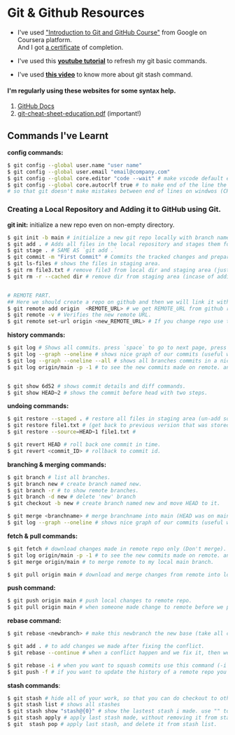 # Git & Github Resources

- I've used <a href="https://www.coursera.org/learn/introduction-git-github">"Introduction to Git and GitHub Course"</a> from Google on Coursera platform.<br> And I got <a href="https://www.coursera.org/account/accomplishments/certificate/LGFNC84W2EEL">a certificate</a> of completion.

- I've used this [**youtube tutorial**](https://www.youtube.com/watch?v=8JJ101D3knE) to refresh my git basic commands.

- I've used [**this video**](https://www.youtube.com/watch?v=fXGug4itlTk) to know more about git stash command.

#### I'm regularly using these websites for some syntax help.

1. [GitHub Docs](https://docs.github.com/en/get-started/importing-your-projects-to-github/importing-source-code-to-github/adding-locally-hosted-code-to-github)
2. [git-cheat-sheet-education.pdf](https://github.com/AbdassalamAhmad/DevOps_Learning_Journey/blob/main/Git%20%26%20GitHub/git-cheat-sheet-education.pdf) (important!)

## Commands I've Learnt

**config commands:**
```bash
$ git config --global user.name "user name"
$ git config --global user.email "email@company.com"
$ git config --global core.editor "code --wait" # make vscode default editor for git. (--wait to make the terminal wait untill we finished editing)
$ git config --global core.autocrlf true # to make end of the line the same on windows and macos.
# so that git doesn't make mistakes between end of lines on windwos (CR LF) and on mac (LF).
```
### Creating a Local Repository and Adding it to GitHub using Git.
**git init:** initialize a new repo even on non-empty directory.
```bash
$ git init -b main # initialize a new git repo locally with branch named "main" NOT "master" (because git moved away from master naming terminology).
$ git add . # Adds all files in the local repository and stages them for commit.
$ git stage . # SAME AS `git add .`
$ git commit -m "First Commit" # Commits the tracked changes and prepares them to be pushed to a remote repository.
$ git ls-files # shows the files in staging area.
$ git rm file3.txt # remove file3 from local dir and staging area (just commit and you'll be done.)
$ git rm -r --cached dir # remove dir from staging area (incase of adding it to gitignore after staging the file)


# REMOTE PART.
## Here we should create a repo on github and then we will link it with local git repo then pushing the code.
$ git remote add origin  <REMOTE_URL> # we get REMOTE_URL from github repo.
$ git remote -v # Verifies the new remote URL.
$ git remote set-url origin <new_REMOTE_URL> # If you change repo use this command to update origin link.
```

**history commands:**
```bash
$ git log # Shows all commits. press `space` to go to next page, press `q` to quit.
$ git log --graph --oneline # shows nice graph of our commits (useful when branching).
$ git log --graph --oneline --all # shows all branches commits in a nice graph.
$ git log origin/main -p -1 # to see the new commits made on remote. and to see what has been modified in the last commit (-1).


$ git show 6d52 # shows commit details and diff commands.
$ git show HEAD~2 # shows the commit before head with two steps.
```

**undoing commands:**
```bash
$ git restore --staged . # restore all files in staging area (un-add so changes stay in working dir).
$ git restore file1.txt # (get back to previous version that was stored in staging area).
$ git restore --source=HEAD~1 file1.txt #

$ git revert HEAD # roll back one commit in time.
$ git revert <commit_ID> # rollback to commit id.
```

**branching & merging commands:**
```bash
$ git branch # list all branches.
$ git branch new # create branch named new.
$ git branch -r # to show remote branches.
$ git branch -d new # delete 'new' branch
$ git checkout -b new # create branch named new and move HEAD to it.

$ git merge <branchname> # merge branchname into main (HEAD was on main) (opposite of rebasing)
$ git log --graph --oneline # shows nice graph of our commits (useful when branching).
```

**fetch & pull commands:**
```bash
$ git fetch # download changes made in remote repo only (Don't merge).
$ git log origin/main -p -1 # to see the new commits made on remote. and to see what has been modified in the last commit (-1).
$ git merge origin/main # to merge remote to my local main branch.

$ git pull origin main # download and merge changes from remote into local repo.
```

**push command:**
```bash
$ git push origin main # push local changes to remote repo.
$ git pull origin main # when someone made change to remote before we push our changes.
```

**rebase command:**
```bash
$ git rebase <newbranch> # make this newbranch the new base (take all changes from main branch and put them over newbranch branch).

$ git add . # to add changes we made after fixing the conflict.
$ git rebase --continue # when a conflict happen and we fix it, then we use this command to complete the rebasing.

$ git rebase -i # when you want to squash commits use this command (-i interactively).
$ git push -f # if you want to update the history of a remote repo you should force the update (usually on pull requests to squash commits into one.)
```

**stash commands**:
```bash
$ git stash # hide all of your work, so that you can do checkout to other branch and complete your work.
$ git stash list # shows all stashes 
$ git stash show "stash@{0}" # show the lastest stash i made. use "" to avoid shell escaping curly brackets.
$ git stash apply # apply last stash made, without removing it from stash list.
$ git  stash pop # apply last stash, and delete it from stash list.
```